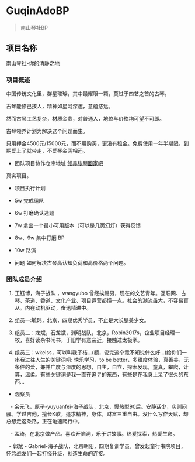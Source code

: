 # GuqinAdoBP
> 南山琴社BP

## 项目名称
南山琴社-你的清静之地

### 项目概述

中国传统文化里，群星璀璨，其中最耀眼一颗，莫过于四艺之首的古琴。

古琴能修己按人，精神如星河深邃，意蕴悠远。

然而古琴工艺复杂，材质金贵，对普通人，地位与价格均可望不可即。

古琴领养计划为解决这个问题而生。

只用押金4500元/15000元，而不用购买，更没有租金。免费使用一年半期限，到期爱上了就带走，不爱琴金两相还。


- 团队项目协作仓库地址 [领养张琴回家吧](https://github.com/nanshanqinshe/GuqinAdoBP)  



真实项目。

- 项目执行计划

- 5w 完成组队
- 6w 打磨确认选题
- 7w 拿出一个最小可用版本（可以是几页幻灯）获得反馈
- 8w、9w 集中打磨 BP
- 10w 路演

- 问题
如何解决古琴高认知负荷和高价格两个问题。

### 团队成员介绍

1. 王钰博，海子战队 ，wangyubo 
曾经挨踢男，现在的文艺青年。互联网、古琴、茶道、香道、文化产业、项目运营都懂一点。社会的潮流虽大，不容易盲从。内在动机驱动，奋迅精进中。

2. 组员一:毓玮，北京，四期优秀学员，不止是大长腿美少女。

3. 组员二：龙斌，石龙斌，渊明战队，北京，Robin2017s，企业项目经理一枚，喜好读杂书闲书，于旧学有意亲近，接触过太极拳。

4. 组员三：wkeiss，可以叫我子桔…(额，说完这个竟不知说什么好…)给你们一串我过往人生的关键词吧:
快乐学习，to be better，多维度体验，真善美，无条件的爱，兼并广度与深度的思想，自主，自立，探索发现，童真，攀爬，计算，温柔。有些关键词是我一直在追寻的东西，有些是在我身上呆了很久的东西…
   
- 观察员

    - 余元飞，原子-yuyuanfei-海子战队，北京，慢热型90后。安静话少，实则闷骚。学过吉他，擅长K歌。追求精神，身体，财富三重自由。没什么写作天赋，却总想走这条路，正在龟速爬行中。
    
    - 孟琦，在北京做产品。喜欢开脑洞，乐于讲故事。热爱探索，热爱生命。
    
    - 郭斌 - Gabriel-海子战队，北京朝阳，四期复训学员，曾发起童行书院项目，怀念战友们一起打怪升级，创造生命的连接。  

    


  

